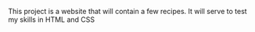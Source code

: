 This project is a website that will contain a few recipes. It will serve to test my skills in HTML and CSS